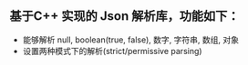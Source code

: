 基于C++ 实现的 Json 解析库，功能如下：
---
* 能够解析 null, boolean(true, false), 数字, 字符串, 数组, 对象
* 设置两种模式下的解析(strict/permissive parsing)




